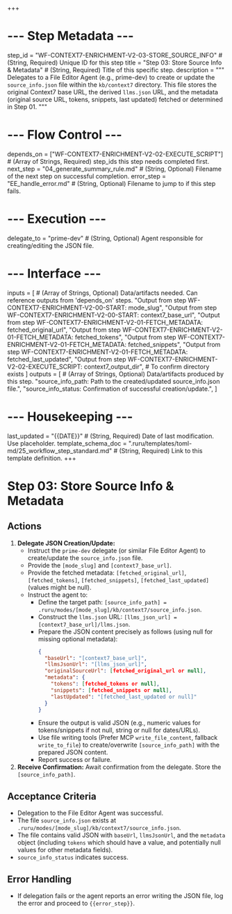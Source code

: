 +++
# --- Step Metadata ---
step_id = "WF-CONTEXT7-ENRICHMENT-V2-03-STORE_SOURCE_INFO" # (String, Required) Unique ID for this step
title = "Step 03: Store Source Info & Metadata" # (String, Required) Title of this specific step.
description = """
Delegates to a File Editor Agent (e.g., prime-dev) to create or update the `source_info.json` file within the `kb/context7` directory. This file stores the original Context7 base URL, the derived `llms.json` URL, and the metadata (original source URL, tokens, snippets, last updated) fetched or determined in Step 01.
"""

# --- Flow Control ---
depends_on = ["WF-CONTEXT7-ENRICHMENT-V2-02-EXECUTE_SCRIPT"] # (Array of Strings, Required) step_ids this step needs completed first.
next_step = "04_generate_summary_rule.md" # (String, Optional) Filename of the next step on successful completion.
error_step = "EE_handle_error.md" # (String, Optional) Filename to jump to if this step fails.

# --- Execution ---
delegate_to = "prime-dev" # (String, Optional) Agent responsible for creating/editing the JSON file.

# --- Interface ---
inputs = [ # (Array of Strings, Optional) Data/artifacts needed. Can reference outputs from 'depends_on' steps.
    "Output from step WF-CONTEXT7-ENRICHMENT-V2-00-START: mode_slug",
    "Output from step WF-CONTEXT7-ENRICHMENT-V2-00-START: context7_base_url",
    "Output from step WF-CONTEXT7-ENRICHMENT-V2-01-FETCH_METADATA: fetched_original_url",
    "Output from step WF-CONTEXT7-ENRICHMENT-V2-01-FETCH_METADATA: fetched_tokens",
    "Output from step WF-CONTEXT7-ENRICHMENT-V2-01-FETCH_METADATA: fetched_snippets",
    "Output from step WF-CONTEXT7-ENRICHMENT-V2-01-FETCH_METADATA: fetched_last_updated",
    "Output from step WF-CONTEXT7-ENRICHMENT-V2-02-EXECUTE_SCRIPT: context7_output_dir", # To confirm directory exists
]
outputs = [ # (Array of Strings, Optional) Data/artifacts produced by this step.
    "source_info_path: Path to the created/updated source_info.json file.",
    "source_info_status: Confirmation of successful creation/update.",
]

# --- Housekeeping ---
last_updated = "{{DATE}}" # (String, Required) Date of last modification. Use placeholder.
template_schema_doc = ".ruru/templates/toml-md/25_workflow_step_standard.md" # (String, Required) Link to this template definition.
+++

# Step 03: Store Source Info & Metadata

## Actions

1.  **Delegate JSON Creation/Update:**
    *   Instruct the `prime-dev` delegate (or similar File Editor Agent) to create/update the `source_info.json` file.
    *   Provide the `[mode_slug]` and `[context7_base_url]`.
    *   Provide the fetched metadata: `[fetched_original_url]`, `[fetched_tokens]`, `[fetched_snippets]`, `[fetched_last_updated]` (values might be null).
    *   Instruct the agent to:
        *   Define the target path: `[source_info_path] = .ruru/modes/[mode_slug]/kb/context7/source_info.json`.
        *   Construct the `llms.json` URL: `[llms_json_url] = [context7_base_url]/llms.json`.
        *   Prepare the JSON content precisely as follows (using null for missing optional metadata):
            ```json
            {
              "baseUrl": "[context7_base_url]",
              "llmsJsonUrl": "[llms_json_url]",
              "originalSourceUrl": [fetched_original_url or null],
              "metadata": {
                "tokens": [fetched_tokens or null],
                "snippets": [fetched_snippets or null],
                "lastUpdated": "[fetched_last_updated or null]"
              }
            }
            ```
        *   Ensure the output is valid JSON (e.g., numeric values for tokens/snippets if not null, string or null for dates/URLs).
        *   Use file writing tools (Prefer MCP `write_file_content`, fallback `write_to_file`) to create/overwrite `[source_info_path]` with the prepared JSON content.
        *   Report success or failure.
2.  **Receive Confirmation:** Await confirmation from the delegate. Store the `[source_info_path]`.

## Acceptance Criteria

*   Delegation to the File Editor Agent was successful.
*   The file `source_info.json` exists at `.ruru/modes/[mode_slug]/kb/context7/source_info.json`.
*   The file contains valid JSON with `baseUrl`, `llmsJsonUrl`, and the `metadata` object (including `tokens` which should have a value, and potentially null values for other metadata fields).
*   `source_info_status` indicates success.

## Error Handling

*   If delegation fails or the agent reports an error writing the JSON file, log the error and proceed to `{{error_step}}`.
